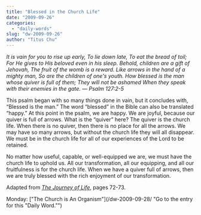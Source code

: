 ```yaml
---
title: "Blessed in the Church Life"
date: "2009-09-26"
categories: 
  - "daily-words"
slug: "dw-2009-09-26"
author: "Titus Chu"
---
```


_It is vain for you to rise up early, To lie down late, To eat the bread of toil; For He gives to His beloved even in his sleep. Behold, children are a gift of Jehovah, The fruit of the womb is a reward. Like arrows in the hand of a mighty man, So are the children of one's youth. How blessed is the man whose quiver is full of them; They will not be ashamed When they speak with their enemies in the gate. — Psalm 127:2-5_

This psalm began with so many things done in vain, but it concludes with, “Blessed is the man.” The word “blessed” in the Bible can also be translated “happy.” At this point in the psalm, we are happy. We are joyful, because our quiver is full of arrows. What is the “quiver” here? The quiver is the church life. When there is no quiver, then there is no place for all the arrows. We may have so many arrows, but without the church life they will all disappear. We must be in the church life for all of our experiences of the Lord to be retained.

No matter how useful, capable, or well-equipped we are, we must have the church life to uphold us. All our transformation, all our equipping, and all our fruitfulness is for the church life. When we have a quiver full of arrows, then we are truly blessed with the rich enjoyment of our transformation.

Adapted from [_The Journey of Life_](/book-journey-of-life/ "Go to the entry for this book."), pages 72-73.

Monday: ["The Church is An Organism"](/dw-2009-09-28/ "Go to the entry for this "Daily Word."")
